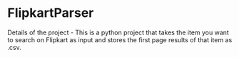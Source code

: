 # FlipkartParser
Details of the project - This is a python project that takes the item you want to search on Flipkart as input and stores the first page results of that item as .csv.
